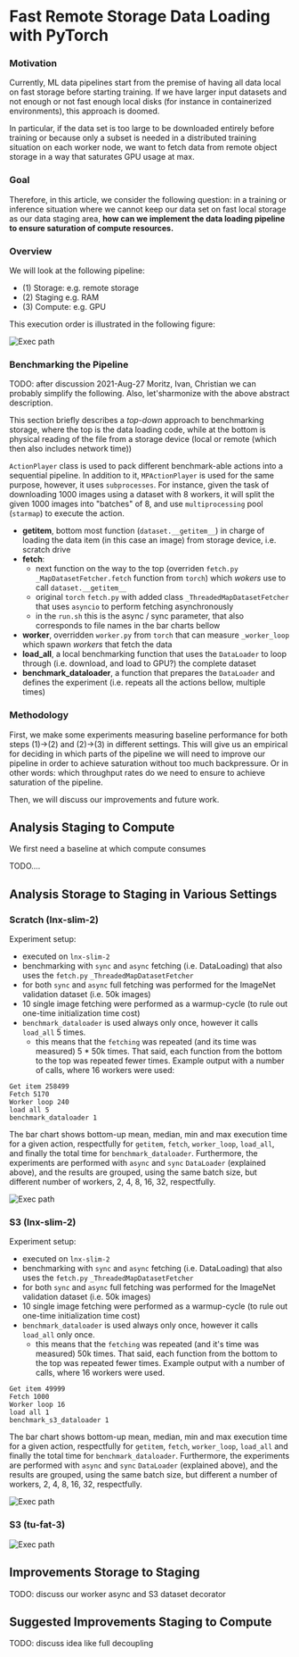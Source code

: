 # Fast Remote Storage Data Loading with PyTorch

### Motivation
Currently, ML data pipelines start from the premise of having all data local on fast storage before starting training. If we have larger input datasets and not enough or not fast enough local disks (for instance in containerized environments), this approach is doomed.  

In particular, if the data set is too large to be downloaded entirely before training or because only a subset is needed in a distributed training situation on each worker node, we want to fetch data from remote object storage in a way that saturates GPU usage at max.

### Goal
Therefore, in this article, we consider the following question:
in a training or inference situation where we cannot keep our data set on fast local storage as our data staging area, **how can we implement the data loading
pipeline to ensure saturation of compute resources.**


### Overview
We will look at the following pipeline:

* (1) Storage: e.g. remote storage
* (2) Staging e.g. RAM
* (3) Compute: e.g. GPU

This execution order is illustrated in the following figure:

![Exec path](doc/exec-path.png)

### Benchmarking the Pipeline

TODO: after discussion 2021-Aug-27 Moritz, Ivan, Christian we can probably simplify the following. Also, let'sharmonize with the above abstract description.

This section briefly describes a _top-down_ approach to benchmarking storage, where the top is the data loading code, while at the bottom is physical reading of
the file from a storage device (local or remote (which then also includes network time))

`ActionPlayer` class is used to pack different benchmark-able actions into a sequential pipeline. In addition to it,
`MPActionPlayer` is used for the same purpose, however, it uses `subprocesses`. For instance, given the task of downloading 1000 images using a dataset with 8
workers, it will split the given 1000 images into "batches" of 8, and use `multiprocessing` pool (`starmap`) to execute the action.

- **getitem**, bottom most function (`dataset.__getitem__`) in charge of loading the data item (in this case an image) from storage device, i.e. scratch drive
- **fetch**:
    - next function on the way to the top (overriden `fetch.py` `_MapDatasetFetcher.fetch` function from `torch`) which _wokers_ use to
      call `dataset.__getitem__`
    - original `torch` `fetch.py` with added class `_ThreadedMapDatasetFetcher` that uses `asyncio` to perform fetching asynchronously
    - in the `run.sh` this is the async / sync parameter, that also corresponds to file names in the bar charts bellow
- **worker**, overridden `worker.py` from `torch` that can measure `_worker_loop` which spawn _workers_ that fetch the data
- **load_all**, a local benchmarking function that uses the `DataLoader` to loop through (i.e. download, and load to GPU?) the complete dataset
- **benchmark_dataloader**, a function that prepares the `DataLoader` and defines the experiment (i.e. repeats all the actions bellow, multiple times)

### Methodology

First, we make some experiments measuring baseline performance for both steps (1)->(2) and (2)->(3) in different settings. This will give us an empirical for
deciding in which parts of the pipeline we will need to improve our pipeline in order to achieve saturation without too much backpressure. Or in other words: which throughput rates do we need to ensure to achieve saturation of the pipeline.

Then, we will discuss our improvements and future work.

## Analysis Staging to Compute

We first need a baseline at which compute consumes

TODO....

## Analysis Storage to Staging in Various Settings

### Scratch (lnx-slim-2)

Experiment setup:

- executed on `lnx-slim-2`
- benchmarking with `sync` and `async` fetching (i.e. DataLoading) that also uses the `fetch.py` `_ThreadedMapDatasetFetcher`
- for both `sync` and `async` full fetching was performed for the ImageNet validation dataset (i.e. 50k images)
- 10 single image fetching were performed as a warmup-cycle (to rule out one-time initialization time cost)
- `benchmark_dataloader` is used always only once, however it calls `load_all` 5 times.
    - this means that the `fetching` was repeated (and its time was measured) 5 * 50k times. That said, each function from the bottom to the top was repeated
      fewer times. Example output with a number of calls, where 16 workers were used:

 ```buildoutcfg
Get item 258499
Fetch 5170
Worker loop 240
load all 5
benchmark_dataloader 1
```

The bar chart shows bottom-up mean, median, min and max execution time for a given action, respectfully for `getitem`, `fetch`, `worker_loop`, `load_all`, and
finally the total time for `benchmark_dataloader`. Furthermore, the experiments are performed with `async` and `sync` `DataLoader` (explained above), and the
results are grouped, using the same batch size, but different number of workers, 2, 4, 8, 16, 32, respectfully.

![Exec path](doc/storage-scratch.png)

### S3 (lnx-slim-2)

Experiment setup:

- executed on `lnx-slim-2`
- benchmarking with `sync` and `async` fetching (i.e. DataLoading) that also uses the `fetch.py` `_ThreadedMapDatasetFetcher`
- for both `sync` and `async` full fetching was performed for the ImageNet validation dataset (i.e. 50k images)
- 10 single image fetching were performed as a warmup-cycle (to rule out one-time initialization time cost)
- `benchmark_dataloader` is used always only once, however it calls `load_all` only once.
    - this means that the `fetching` was repeated (and it's time was measured) 50k times. That said, each function from the bottom to the top was repeated fewer
      times. Example output with a number of calls, where 16 workers were used.

 ```buildoutcfg
Get item 49999
Fetch 1000
Worker loop 16
load all 1
benchmark_s3_dataloader 1
```

The bar chart shows bottom-up mean, median, min and max execution time for a given action, respectfully for `getitem`, `fetch`, `worker_loop`, `load_all` and
finally the total time for `benchmark_dataloader`. Furthermore, the experiments are performed with `async` and `sync` `DataLoader` (explained above), and the
results are grouped, using the same batch size, but different a number of workers, 2, 4, 8, 16, 32, respectfully.

![Exec path](doc/storage-s3.png)

### S3 (tu-fat-3)

![Exec path](doc/storage-s3-tu-fat3.png)

## Improvements Storage to Staging

TODO: discuss our worker async and S3 dataset decorator

## Suggested Improvements Staging to Compute

TODO: discuss idea like full decoupling
